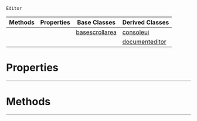  `Editor`

|Methods|Properties|Base Classes|Derived Classes|
|---|---|---|---|
| | |[basescrollarea](https://github.com/ZilchEngine/ZilchDocs/blob/master/code_reference/class_reference/basescrollarea.markdown)|[consoleui](https://github.com/ZilchEngine/ZilchDocs/blob/master/code_reference/class_reference/consoleui.markdown)|
| | | |[documenteditor](https://github.com/ZilchEngine/ZilchDocs/blob/master/code_reference/class_reference/documenteditor.markdown)|


 #  Properties


---  
 #  Methods


---  
 

 